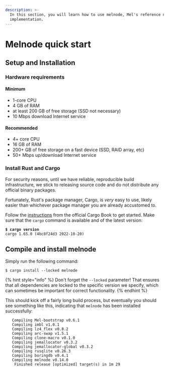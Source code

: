 ```yaml
---
description: >-
  In this section, you will learn how to use melnode, Mel's reference node
  implementation.
---
```


# Melnode quick start

## Setup and Installation

### Hardware requirements

#### Minimum

- 1-core CPU
- 4 GB of RAM
- at least 200 GB of free storage (SSD not necessary)
- 10 Mbps download Internet service

#### Recommended

- 4+ core CPU
- 16 GB of RAM
- 200+ GB of free storage on a fast device (SSD, RAID array, etc)
- 50+ Mbps up/download Internet service

### Install Rust and Cargo

For security reasons, until we have reliable, reproducible build infrastructure, we stick to releasing source code and do not distribute any official binary packages.

Fortunately, Rust's package manager, Cargo, is _very_ easy to use, likely easier than whichever package manager you are already accustomed to.

Follow the [instructions](https://doc.rust-lang.org/cargo/getting-started/installation.html) from the official Cargo Book to get started. Make sure that the `cargo` command is available and of the latest version:

<pre class="language-shell-session"><code class="lang-shell-session"><strong>$ cargo version
</strong>cargo 1.65.0 (4bc8f24d3 2022-10-20)
</code></pre>

## Compile and install melnode

Simply run the following command:

```shell-session
$ cargo install --locked melnode
```

{% hint style="info" %}
Don't forget the `--locked` parameter! That ensures that all dependencies are locked to the specific version we specify, which can sometimes be important for correct functionality.
{% endhint %}

This should kick off a fairly long build process, but eventually you should see something like this, indicating that `melnode` has been installed successfully:

```shell-session
   Compiling Mel-bootstrap v0.6.1
   Compiling imbl v1.0.1
   Compiling lz4_flex v0.8.2
   Compiling arc-swap v1.5.1
   Compiling clone-macro v0.1.0
   Compiling jemallocator v0.3.2
   Compiling jemallocator-global v0.3.2
   Compiling rusqlite v0.26.3
   Compiling boringdb v0.4.1
   Compiling melnode v0.14.0
    Finished release [optimized] target(s) in 1m 29
```
